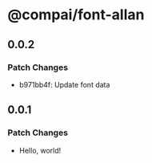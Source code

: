 # @compai/font-allan

## 0.0.2

### Patch Changes

- b971bb4f: Update font data

## 0.0.1

### Patch Changes

- Hello, world!
